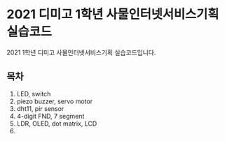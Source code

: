 # 2021 디미고 1학년 사물인터넷서비스기획 실습코드
2021 1학년 디미고 사물인터넷서비스기획 실습코드입니다.

## 목차
1. LED, switch
2. piezo buzzer, servo motor
3. dht11, pir sensor
4. 4-digit FND, 7 segment
5. LDR, OLED, dot matrix, LCD
6. 
